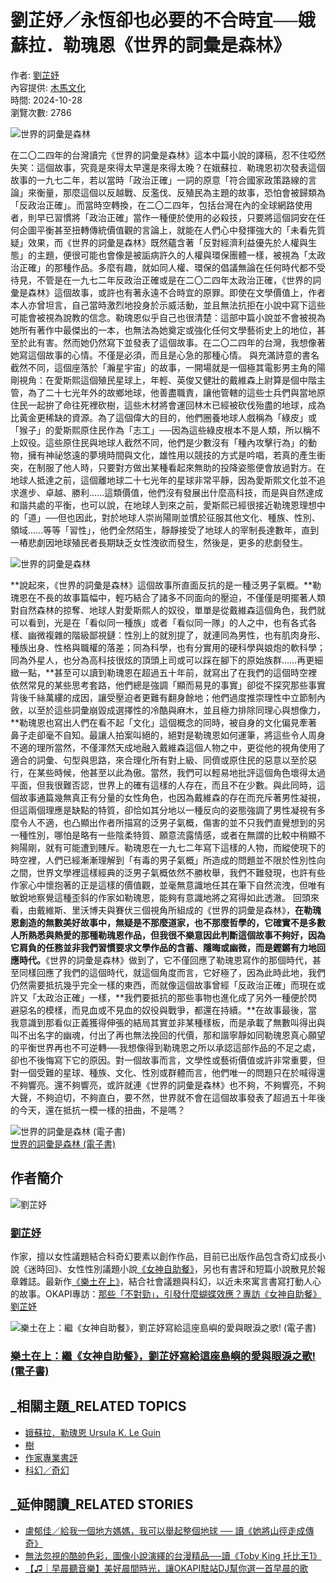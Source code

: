 # 劉芷妤／永恆卻也必要的不合時宜──娥蘇拉．勒瑰恩《世界的詞彙是森林》

作者: [劉芷妤](https://okapi.books.com.tw/writer/detail/2440)  
內容提供: [木馬文化](https://okapi.books.com.tw/writer/detail/417)  
時間: 2024-10-28  
瀏覽次數: 2786  

![世界的詞彙是森林](https://addons.books.com.tw/G/ADbanner/2024/10/0011003854_950.jpg)  

在二〇二四年的台灣讀完《世界的詞彙是森林》這本中篇小說的譯稿，忍不住啞然失笑：這個故事，究竟是來得太早還是來得太晚？在娥蘇拉．勒瑰恩初次發表這個故事的一九七二年，若以當時「政治正確」一詞的原意「符合國家政策路線的言論」來衡量，那麼這個以反越戰、反濫伐、反殖民為主題的故事，恐怕會被歸類為「反政治正確」。而當時空轉換，在二〇二四年，包括台灣在內的全球網路使用者，則早已習慣將「政治正確」當作一種便於使用的必殺技，只要將這個詞安在任何企圖平衡甚至扭轉傳統價值觀的言論上，就能在人們心中發揮強大的「未看先質疑」效果，而《世界的詞彙是森林》既然蘊含著「反對經濟利益優先於人權與生態」的主題，便很可能也會像是被詬病許久的人權與環保團體一樣，被視為「太政治正確」的那種作品。多麼有趣，就如同人權、環保的倡議無論在任何時代都不受待見，不管是在一九七二年反政治正確或是在二〇二四年太政治正確，《世界的詞彙是森林》這個故事，或許也有著永遠不合時宜的原罪。即使在文學價值上，作者本人亦曾坦言，自己當時激烈地投身於示威活動，並且無法抗拒在小說中寫下這些可能會被視為說教的信念。勒瑰恩似乎自己也很清楚：這部中篇小說並不會被視為她所有著作中最傑出的一本，也無法為她奠定或強化任何文學藝術史上的地位，甚至於此有害。然而她仍然寫下並發表了這個故事。在二〇二四年的台灣，我想像著她寫這個故事的心情。不僅是必須，而且是心急的那種心情。 與充滿詩意的書名截然不同，這個座落於「瀚星宇宙」的故事，一開場就是一個極其電影男主角的陽剛視角：在愛斯熙這個殖民星球上，年輕、英俊又健壯的戴維森上尉算是個中階主管，為了二十七光年外的故鄉地球，他善盡職責，讓他管轄的這些士兵們與當地原住民一起拚了命往死裡砍樹，這些木材將會運回林木已經被砍伐殆盡的地球，成為比黃金更稀缺的資源。為了這個偉大的目的，他們圈養地球人戲稱為「綠皮」或「猴子」的愛斯熙原住民作為「志工」──因為這些綠皮根本不是人類，所以稱不上奴役。這些原住民與地球人截然不同，他們是少數沒有「種內攻擊行為」的動物，擁有神祕悠遠的夢境時間與文化，雄性用以競技的方式是吟唱，若真的產生衝突，在制服了他人時，只要對方做出某種看起來無助的投降姿態便會放過對方。在地球人抵達之前，這個離地球二十七光年的星球非常平靜，因為愛斯熙文化並不追求進步、卓越、勝利……這類價值，他們沒有發展出什麼高科技，而是與自然達成和諧共處的平衡，也可以說，在地球人到來之前，愛斯熙已經很接近勒瑰恩理想中的「道」──但也因此，對於地球人崇尚陽剛並慣於征服其他文化、種族、性別、領域……等等「習性」，他們全然陌生，靜靜接受了地球人的宰制長達數年，直到一樁悲劇因地球殖民者長期缺乏女性洩欲而發生，然後是，更多的悲劇發生。

![世界的詞彙是森林](//okapi.books.com.tw/uploads/image/2024/10/source/53048-1730093639.png)

**說起來，《世界的詞彙是森林》這個故事所直面反抗的是一種泛男子氣概。**勒瑰恩在不長的故事篇幅中，輕巧結合了諸多不同面向的壓迫，不僅僅是明擺著人類對自然森林的掠奪、地球人對愛斯熙人的奴役，單單是從戴維森這個角色，我們就可以看到，光是在「看似同一種族」或者「看似同一隊」的人之中，也有各式各樣、幽微複雜的階級鄙視鏈：性別上的就別提了，就連同為男性，也有肌肉身形、種族出身、性格與職權的落差；同為科學，也有分實用的硬科學與娘炮的軟科學；同為外星人，也分為高科技很炫的頂頭上司或可以踩在腳下的原始族群……再更細緻一點，**甚至可以讀到勒瑰恩在超過五十年前，就寫出了在我們的這個時空裡依然常見的某些思考套路，他們總是強調「顯而易見的事實」卻從不探究那些事實背後千絲萬縷的成因，讓受壓迫者更難有翻身餘地；他們過度推崇理性中立節制內斂，以至於這些詞彙崩毀成選擇性的冷酷與麻木，並且極力排除同理心與想像力，**勒瑰恩也寫出人們在看不起「文化」這個概念的同時，被自身的文化偏見牽著鼻子走卻毫不自知。最讓人拍案叫絕的，絕對是勒瑰恩如何運筆，將這些令人周身不適的理所當然，不僅渾然天成地融入戴維森這個人物之中，更從他的視角使用了適合的詞彙、句型與思路，來合理化所有對上級、同儕或原住民的惡意以至於惡行，在某些時候，他甚至以此為傲。當然，我們可以輕易地批評這個角色壞得太過平面，但我很難否認，世界上的確有這樣的人存在，而且不在少數。與此同時，這個故事通篇幾無真正有分量的女性角色，也因為戴維森的存在而充斥著男性凝視，但這兩個理應是缺點的特質，卻恰如其分地以一種反向的姿態強調了男性凝視有多麼令人不適，也凸顯出作者所描寫的泛男子氣概，傷害的並不只我們直覺想到的另一種性別，哪怕是略有一些陰柔特質、願意流露情感，或者在無謂的比較中稍顯不夠陽剛，就有可能遭到賤斥。勒瑰恩在一九七二年寫下這樣的人物，而縱使現下的時空裡，人們已經漸漸理解到「有毒的男子氣概」所造成的問題並不限於性別性向之間，世界文學裡這樣經典的泛男子氣概依然不勝枚舉，我們不難發現，也許有些作家心中懷抱著的正是這樣的價值觀，並毫無意識地任其在筆下自然流洩，但唯有敏銳地察覺這種歪斜的作家如勒瑰恩，能夠有意識地將之寫得如此透澈。 回頭來看，由戴維斯、里沃博夫與賽伏三個視角所組成的《世界的詞彙是森林》，**在勒瑰恩創造的無數美好故事中，無疑是不那麼道家，也不那麼哲學的，它確實不是多數人所熟悉與熱愛的那種勒瑰恩作品，但我很不樂意因此判斷這個故事不夠好，因為它肩負的任務並非我們習慣要求文學作品的含蓄、隱晦或幽微，而是鏗鏘有力地回應時代。**《世界的詞彙是森林》做到了，它不僅回應了勒瑰恩寫作的那個時代，甚至同樣回應了我們的這個時代，就這個角度而言，它好極了，因為此時此地，我們仍然需要抵抗幾乎完全一樣的東西，而就像這個故事曾經「反政治正確」而現在或許又「太政治正確」一樣，**我們要抵抗的那些事物也進化成了另外一種便於閃避惡名的模樣，而見血或不見血的奴役與戰爭，都還在持續。**在故事最後，當我意識到那看似正義獲得伸張的結局其實並非某種樣板，而是承載了無數叫得出與叫不出名字的幽魂，付出了再也無法挽回的代價，那和諧寧靜如同勒瑰恩真心願望的平衡世界再也不可逆轉──我想像得到勒瑰恩之所以承認這部作品的不足之處，卻也不後悔寫下它的原因。對一個故事而言，文學性或藝術價值或許非常重要，但對一個受難的星球、種族、文化、性別或群體而言，他們唯一的問題只在於喊得還不夠響亮。還不夠響亮，或許就連《世界的詞彙是森林》也不夠，不夠響亮，不夠大聲，不夠迫切，不夠直白，要不然，世界就不會在這個故事發表了超過五十年後的今天，還在抵抗一模一樣的扭曲，不是嗎？

![世界的詞彙是森林 (電子書)](https://www.books.com.tw/img/E05/023/90/E050239031.jpg)  
[世界的詞彙是森林 (電子書)](https://okapi.books.com.tw/click/p/E050239031?r=https%3A%2F%2Fwww.books.com.tw%2Fexep%2Fassp.php%2FOKAPI%2Fproducts%2FE050239031)

## 作者簡介

![劉芷妤](//okapi.books.com.tw/uploads/author/2019/11/author_1574309825_665d3847acc5d_3.png)  
### [劉芷妤](https://okapi.books.com.tw/writer/detail/2440)

作家，擅以女性議題結合科奇幻要素以創作作品，目前已出版作品包含奇幻成長小說《迷時回》、女性性別議題小說[《女神自助餐》](https://www.books.com.tw/exep/assp.php/OKAPI/products/0010853161)，另也有書評和短篇小說散見於報章雜誌。最新作[《樂土在上》](https://www.books.com.tw/exep/assp.php/OKAPI/products/E050218143?sloc=main)，結合社會議題與科幻，以近未來寓言書寫打動人心的故事。OKAPI專訪：[那些「不對勁」，引發什麼蝴蝶效應？專訪《女神自助餐》劉芷妤](https://okapi.books.com.tw/article/13198)

![樂土在上：繼《女神自助餐》，劉芷妤寫給這座島嶼的愛與眼淚之歌! (電子書)](https://www.books.com.tw/img/E05/021/81/E050218143.jpg)  
### [樂土在上：繼《女神自助餐》，劉芷妤寫給這座島嶼的愛與眼淚之歌! (電子書)](http://www.books.com.tw/exep/assp.php/OKAPI/products/E050218143)

## _相關主題_RELATED TOPICS

- [娥蘇拉．勒瑰恩 Ursula K. Le Guin](https://okapi.books.com.tw/tag?k=%E5%A8%A5%E8%98%87%E6%8B%89%EF%BC%8E%E5%8B%92%E7%91%B0%E6%81%A9+Ursula+K.+Le+Guin)
- [樹](https://okapi.books.com.tw/tag?k=%E6%A8%B9)
- [作家專業書評](https://okapi.books.com.tw/tag?k=%E4%BD%9C%E5%AE%B6%E5%B0%88%E6%A5%AD%E6%9B%B8%E8%A9%95)
- [科幻／奇幻](https://okapi.books.com.tw/tag?k=%E7%A7%91%E5%B9%BB%EF%BC%8F%E5%A5%87%E5%B9%BB)

## _延伸閱讀_RELATED STORIES

- [盧郁佳／給我一個地方媽媽，我可以舉起整個地球 ── 讀《她將山徑走成傳奇》](https://okapi.books.com.tw/article/18433)
- [無法忽視的酷帥色彩，圖像小說演繹的台漫精品──讀《Toby King 托比王1》](https://okapi.books.com.tw/article/18445)
- [【♫｜早晨聽音樂】美好晨間時光，讓OKAPI駐站DJ幫你選一首早晨的歌](https://okapi.books.com.tw/article/8462)
<!-- tcd_original_link https://okapi.books.com.tw/article/18268 -->
